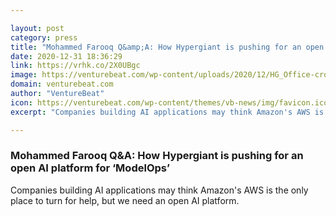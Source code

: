 ```yaml
---

layout: post
category: press
title: "Mohammed Farooq Q&amp;A: How Hypergiant is pushing for an open AI platform for ‘ModelOps’"
date: 2020-12-31 18:36:29
link: https://vrhk.co/2X0UBgc
image: https://venturebeat.com/wp-content/uploads/2020/12/HG_Office-cropped.jpg?w=1200&strip=all
domain: venturebeat.com
author: "VentureBeat"
icon: https://venturebeat.com/wp-content/themes/vb-news/img/favicon.ico
excerpt: "Companies building AI applications may think Amazon's AWS is the only place to turn for help, but we need an open AI platform."

---
```


### Mohammed Farooq Q&amp;A: How Hypergiant is pushing for an open AI platform for ‘ModelOps’

Companies building AI applications may think Amazon's AWS is the only place to turn for help, but we need an open AI platform.